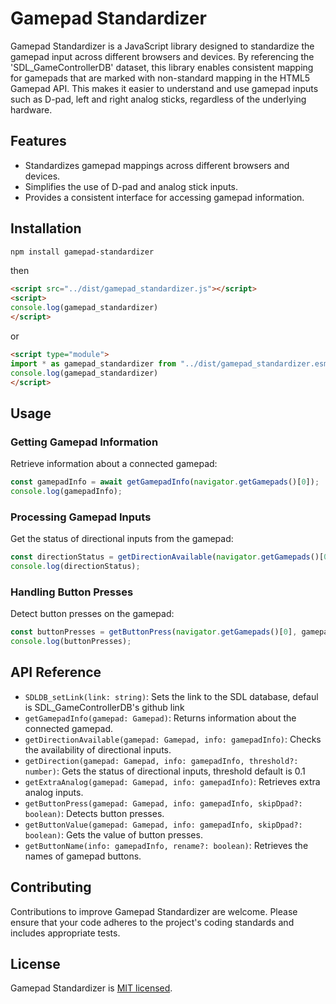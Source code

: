 # Gamepad Standardizer

Gamepad Standardizer is a JavaScript library designed to standardize the gamepad input across different browsers and devices. By referencing the 'SDL_GameControllerDB' dataset, this library enables consistent mapping for gamepads that are marked with non-standard mapping in the HTML5 Gamepad API. This makes it easier to understand and use gamepad inputs such as D-pad, left and right analog sticks, regardless of the underlying hardware.

## Features

- Standardizes gamepad mappings across different browsers and devices.
- Simplifies the use of D-pad and analog stick inputs.
- Provides a consistent interface for accessing gamepad information.

## Installation

```bash
npm install gamepad-standardizer
```
then
```html
<script src="../dist/gamepad_standardizer.js"></script>
<script>
console.log(gamepad_standardizer)
</script>
```
or
```html
<script type="module">
import * as gamepad_standardizer from "../dist/gamepad_standardizer.esm.js";
console.log(gamepad_standardizer)
</script>
```

## Usage

### Getting Gamepad Information

Retrieve information about a connected gamepad:

```javascript
const gamepadInfo = await getGamepadInfo(navigator.getGamepads()[0]);
console.log(gamepadInfo);
```

### Processing Gamepad Inputs

Get the status of directional inputs from the gamepad:

```javascript
const directionStatus = getDirectionAvailable(navigator.getGamepads()[0], gamepadInfo);
console.log(directionStatus);
```

### Handling Button Presses

Detect button presses on the gamepad:

```javascript
const buttonPresses = getButtonPress(navigator.getGamepads()[0], gamepadInfo);
console.log(buttonPresses);
```

## API Reference

- `SDLDB_setLink(link: string)`: Sets the link to the SDL database, defaul is SDL_GameControllerDB's github link
- `getGamepadInfo(gamepad: Gamepad)`: Returns information about the connected gamepad.
- `getDirectionAvailable(gamepad: Gamepad, info: gamepadInfo)`: Checks the availability of directional inputs.
- `getDirection(gamepad: Gamepad, info: gamepadInfo, threshold?: number)`: Gets the status of directional inputs, threshold default is 0.1
- `getExtraAnalog(gamepad: Gamepad, info: gamepadInfo)`: Retrieves extra analog inputs.
- `getButtonPress(gamepad: Gamepad, info: gamepadInfo, skipDpad?: boolean)`: Detects button presses.
- `getButtonValue(gamepad: Gamepad, info: gamepadInfo, skipDpad?: boolean)`: Gets the value of button presses.
- `getButtonName(info: gamepadInfo, rename?: boolean)`: Retrieves the names of gamepad buttons.

## Contributing

Contributions to improve Gamepad Standardizer are welcome. Please ensure that your code adheres to the project's coding standards and includes appropriate tests.

## License

Gamepad Standardizer is [MIT licensed](./LICENSE).